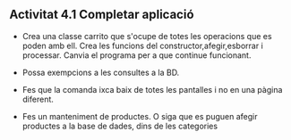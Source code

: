 ## Activitat 4.1 Completar aplicació

* Crea una classe carrito que s'ocupe de totes les operacions que es poden amb ell. Crea les funcions del constructor,afegir,esborrar i processar. Canvia el programa per a que continue funcionant.

* Possa exempcions a les consultes a la BD.

* Fes que la comanda ixca baix de totes les pantalles i no en una pàgina diferent.
 
* Fes un manteniment de productes. O siga que es puguen afegir productes a la base de dades, dins de les categories
